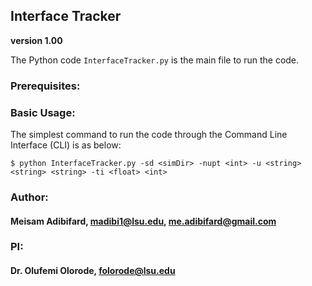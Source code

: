 ## Interface Tracker
**version 1.00**

The Python code `InterfaceTracker.py` is the main file to run the code. 

### Prerequisites:

### Basic Usage:
The simplest command to run the code through the Command Line Interface (CLI) is as below:

`$ python InterfaceTracker.py -sd <simDir> -nupt <int> -u <string> <string> <string> -ti <float> <int>`

### Author:
#### Meisam Adibifard, madibi1@lsu.edu, me.adibifard@gmail.com

### PI:
#### Dr. Olufemi Olorode, folorode@lsu.edu
